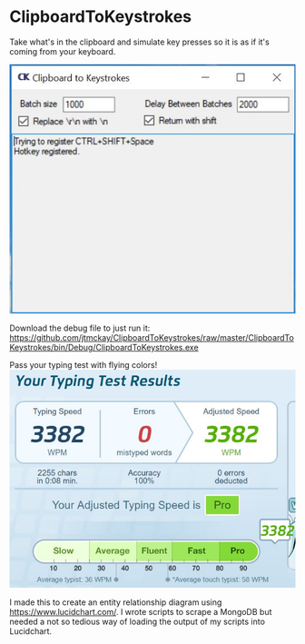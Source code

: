 # ClipboardToKeystrokes
Take what's in the clipboard and simulate key presses so it is as if it's coming from your keyboard.

![alt text](https://github.com/jtmckay/ClipboardToKeystrokes/blob/master/screenshot.JPG)

Download the debug file to just run it: https://github.com/jtmckay/ClipboardToKeystrokes/raw/master/ClipboardToKeystrokes/bin/Debug/ClipboardToKeystrokes.exe


Pass your typing test with flying colors!
![alt text](https://github.com/jtmckay/ClipboardToKeystrokes/blob/master/TypingTest.JPG)

I made this to create an entity relationship diagram using https://www.lucidchart.com/. I wrote scripts to scrape a MongoDB but needed a not so tedious way of loading the output of my scripts into Lucidchart.
